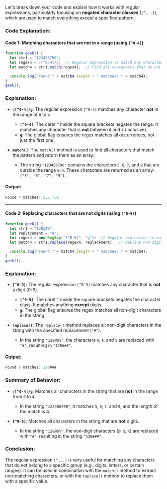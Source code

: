 Let's break down your code and explain how it works with regular expressions, particularly focusing on **negated character classes** (`[^...]`), which are used to match everything except a specified pattern.

### **Code Explanation:**

#### **Code 1: Matching characters that are **not** in a range (using `[^0-4]`)**

```javascript
function geek() {
  let str1 = "123456790";
  let regex4 = /[^0-4]/g;  // Regular expression to match any character that is NOT between 0 and 4
  let match4 = str1.match(regex4);  // Find all characters that do not match the range [0-4]

  console.log("Found " + match4.length + " matches: " + match4);
}
geek();
```

### Explanation:

- **`/[^0-4]/g`**: The regular expression `[^0-4]` matches any character **not** in the range of `0` to `4`.
  - **`[^0-4]`**: The caret `^` inside the square brackets negates the range. It matches any character that is **not** between `0` and `4` (inclusive).
  - **`g`**: The global flag ensures the regex matches all occurrences, not just the first one.

- **`match()`**: The `match()` method is used to find all characters that match the pattern and return them as an array.
  - The string `"123456790"` contains the characters `5`, `6`, `7`, and `9` that are outside the range `0-4`. These characters are returned as an array: `["5", "6", "7", "9"]`.

#### Output:

```javascript
Found 4 matches: 5,6,7,9
```

---

#### **Code 2: Replacing characters that are **not** digits (using `[^0-9]`)**

```javascript
function geek() {
  let str1 = "128@$%";
  let replacement = "#";
  let regex4 = new RegExp("[^0-9]", "g");  // Regular expression to match any character that is NOT a digit
  let match4 = str1.replace(regex4, replacement);  // Replace non-digit characters with "#"

  console.log("Found " + match4.length + " matches: " + match4);
}
geek();
```

### Explanation:

- **`[^0-9]`**: The regular expression `[^0-9]` matches any character that is **not** a digit (0-9).
  - **`[^0-9]`**: The caret `^` inside the square brackets negates the character class. It matches anything **except** digits.
  - **`g`**: The global flag ensures the regex matches all non-digit characters in the string.

- **`replace()`**: The `replace()` method replaces all non-digit characters in the string with the specified replacement (`"#"`).
  - In the string `"128@$%"`, the characters `@`, `$`, and `%` are replaced with `"#"`, resulting in `"128###"`.

#### Output:

```javascript
Found 6 matches: 128###
```

### **Summary of Behavior**:

- **`/[^0-4]/g`**: Matches all characters in the string that are **not** in the range from `0` to `4`.
  - In the string `"123456790"`, it matches `5`, `6`, `7`, and `9`, and the length of the match is 4.
  
- **`[^0-9]`**: Matches all characters in the string that are **not** digits.
  - In the string `"128@$%"`, the non-digit characters (`@`, `$`, `%`) are replaced with `"#"`, resulting in the string `"128###"`.
  
### **Conclusion**:
The regular expression `[^...]` is very useful for matching any characters that do not belong to a specific group (e.g., digits, letters, or certain ranges). It can be used in combination with the `match()` method to extract non-matching characters, or with the `replace()` method to replace them with a specific value.
